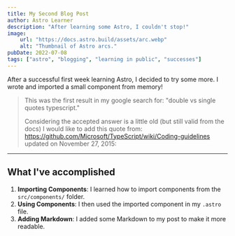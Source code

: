 ```yaml
---
title: My Second Blog Post
author: Astro Learner
description: "After learning some Astro, I couldn't stop!"
image:
    url: "https://docs.astro.build/assets/arc.webp"
    alt: "Thumbnail of Astro arcs."
pubDate: 2022-07-08
tags: ["astro", "blogging", "learning in public", "successes"]
---
```

After a successful first week learning Astro, I decided to try some more. I wrote and imported a small component from memory!

> This was the first result in my google search for: "double vs single quotes typescript."
>
> Considering the accepted answer is a little old (but still valid from the docs) I would like to add this quote from: https://github.com/Microsoft/TypeScript/wiki/Coding-guidelines updated on November 27, 2015:

---

## What I've accomplished

1. **Importing Components**: I learned how to import components from the `src/components/` folder.
2. **Using Components**: I then used the imported component in my `.astro` file.
3. **Adding Markdown**: I added some Markdown to my post to make it more readable.
